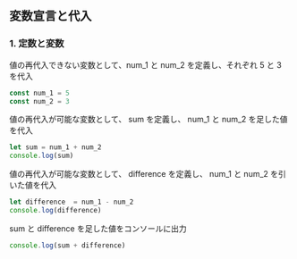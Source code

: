## 変数宣言と代入

### 1. 定数と変数

値の再代入できない変数として、num_1 と num_2 を定義し、それぞれ 5 と 3 を代入

```javascript
const num_1 = 5
const num_2 = 3
```

値の再代入が可能な変数として、 sum を定義し、 num_1 と num_2 を足した値を代入
```javascript
let sum = num_1 + num_2
console.log(sum)
```

値の再代入が可能な変数として、 difference を定義し、 num_1 と num_2 を引いた値を代入
```javascript
let difference  = num_1 - num_2
console.log(difference)
```
sum と difference を足した値をコンソールに出力
```javascript
console.log(sum + difference)
```
